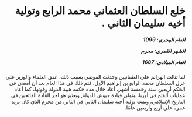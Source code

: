 <h1 dir="rtl">خلع السلطان العثماني محمد الرابع وتولية أخيه سليمان الثاني .</h1>

<h5 dir="rtl">العام الهجري:  1099

الشهر القمري: محرم

العام الميلادي: 1687</h5>

<p dir="rtl">لما تتالت الهزائم على العثمانيين وحدثت الفوضى بسبب ذلك، اتفق العلماء والوزير على عزل السلطان محمد الرابع بن إبراهيم الأول، فتم ذلك في هذا العام بعد أن أمضى في الحكم أربعين سنة وخمسة أشهر، أعاد خلال مدة حكمه هيبة الدولة وقوتها، كما أعاد عمليات الفتح في أوربا، وتولى قيادة جيوش الدولة, ويعتبر هو آخر القادة الفاتحين في التاريخ الإسلامي، وتمت تولية أخيه سليمان الثاني في الثاني من محرم الذي كان يزيد عمره على أربع وأربعين عامًا.</p></br>

